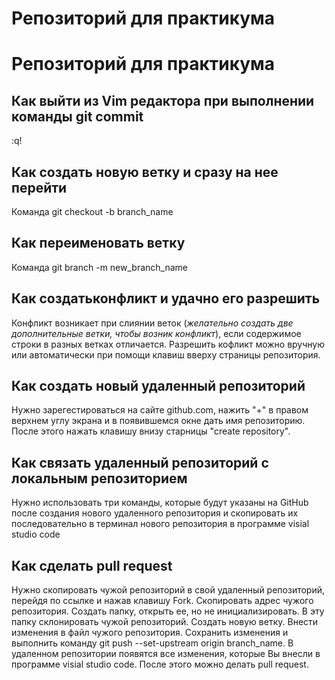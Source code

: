 # Репозиторий для практикума
# Репозиторий для практикума
## Как выйти из Vim редактора при выполнении команды git commit  
:q!  
## Как создать новую ветку и сразу на нее перейти  
Команда git checkout -b branch_name  
## Как переименовать ветку  
Команда git branch -m new_branch_name  
## Как создатьконфликт и удачно его разрешить  
Конфликт возникает при слиянии веток (*желательно создать две дополнительные ветки, чтобы возник конфликт*), если содержимое строки в разных ветках отличается. Разрешить кофликт можно вручную или автоматически при помощи клавиш вверху страницы репозитория.  
## Как создать новый удаленный репозиторий  
Нужно зарегестироваться на сайте github.com, нажить "+" в правом верхнем углу экрана и в появившемся окне дать имя репозиторию. После этого нажать клавишу внизу старницы "create repository".  
## Как связать удаленный репозиторий с локальным репозиторием  
Нужно использовать три команды, которые будут указаны на GitHub после создания нового удаленного репозитория и скопировать их последовательно в терминал нового репозитория в программе visial studio code  
## Как сделать pull request  
Нужно скопировать чужой репозиторий в свой удаленный репозиторий, перейдя по ссылке и нажав клавишу Fork. Скопировать адрес чужого репозитория. Создать папку, открыть ее, но не инициализировать. В эту папку склонировать чужой репозиторий. Создать новую ветку. Внести изменения в файл чужого репозитория. Сохранить изменения и выполнить команду git push --set-upstream origin branch_name. В удаленном репозитории появятся все изменения, которые Вы внесли в программе visial studio code. После этого можно делать pull request. 
